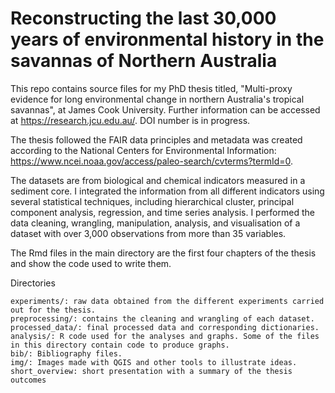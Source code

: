 # Reconstructing the last 30,000 years of environmental history in the savannas of Northern Australia

This repo contains source files for my PhD thesis titled, "Multi-proxy evidence for long environmental change in northern Australia's tropical savannas", at James Cook University. Further information can be accessed at https://research.jcu.edu.au/. DOI number is in progress.

The thesis followed the FAIR data principles and metadata was created according to the National Centers for Environmental Information: https://www.ncei.noaa.gov/access/paleo-search/cvterms?termId=0. 

The datasets are from biological and chemical indicators measured in a sediment core. I integrated the information from all different indicators using several statistical techniques, including hierarchical cluster, principal component analysis, regression, and time series analysis. I performed the data cleaning, wrangling, manipulation, analysis, and visualisation of a dataset with over 3,000 observations from more than 35 variables.

The Rmd files in the main directory are the first four chapters of the thesis and show the code used to write them.


Directories

    experiments/: raw data obtained from the different experiments carried out for the thesis.
    preprocessing/: contains the cleaning and wrangling of each dataset.
    processed_data/: final processed data and corresponding dictionaries.
    analysis/: R code used for the analyses and graphs. Some of the files in this directory contain code to produce graphs.
    bib/: Bibliography files.
    img/: Images made with QGIS and other tools to illustrate ideas.
    short_overview: short presentation with a summary of the thesis outcomes
    

